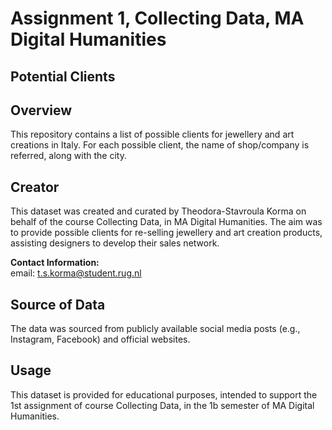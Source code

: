 # Assignment 1, Collecting Data, MA Digital Humanities

## Potential Clients

## Overview
This repository contains a list of possible clients for jewellery and art creations in Italy. For each possible client, the name of shop/company is referred, along with the city. 

## Creator
This dataset was created and curated by Theodora-Stavroula Korma on behalf of the course Collecting Data, in MA Digital Humanities. The aim was to provide possible clients for re-selling jewellery and art creation products, assisting designers to develop their sales network.

**Contact Information:**  
email: t.s.korma@student.rug.nl

## Source of Data
The data was sourced from publicly available social media posts (e.g., Instagram, Facebook) and official websites. 

## Usage
This dataset is provided for educational purposes, intended to support the 1st assignment of course Collecting Data, in the 1b semester of MA Digital Humanities. 
